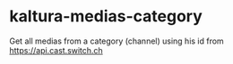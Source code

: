 # kaltura-medias-category
Get all medias from a category (channel) using his id from https://api.cast.switch.ch
